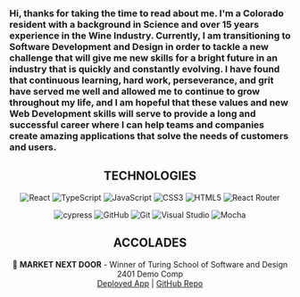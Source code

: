 ### Hi, thanks for taking the time to read about me. I'm a Colorado resident with a background in Science and over 15 years experience in the Wine Industry. Currently, I am transitioning to Software Development and Design in order to tackle a new challenge that will give me new skills for a bright future in an industry that is quickly and constantly evolving. I have found that continuous learning, hard work, perseverance, and grit have served me well and allowed me to continue to grow throughout my life, and I am hopeful that these values and new Web Development skills will serve to provide a long and successful career where I can help teams and companies create amazing applications that solve the needs of customers and users.



<!--
**ganuza/ganuza** is a ✨ _special_ ✨ repository because its `README.md` (this file) appears on your GitHub profile.

Here are some ideas to get you started:

- 🔭 I’m currently working on ...
- 🌱 I’m currently learning ...
- 👯 I’m looking to collaborate on ...
- 🤔 I’m looking for help with ...
- 💬 Ask me about ...
- 📫 How to reach me: ...
- 😄 Pronouns: ...
- ⚡ Fun fact: ...
-->

<div align='center'>
  
## TECHNOLOGIES
</div>
<div align='center'>
  
![React](https://img.shields.io/badge/react-%2320232a.svg?style=for-the-badge&logo=react&logoColor=%2361DAFB)
![TypeScript](https://img.shields.io/badge/typescript-%23007ACC.svg?style=for-the-badge&logo=typescript&logoColor=white)
![JavaScript](https://img.shields.io/badge/javascript-%23323330.svg?style=for-the-badge&logo=javascript&logoColor=%23F7DF1E)
![CSS3](https://img.shields.io/badge/css3-%231572B6.svg?style=for-the-badge&logo=css3&logoColor=white)
![HTML5](https://img.shields.io/badge/html5-%23E34F26.svg?style=for-the-badge&logo=html5&logoColor=white)
![React Router](https://img.shields.io/badge/React_Router-CA4245?style=for-the-badge&logo=react-router&logoColor=white)

![cypress](https://img.shields.io/badge/-cypress-%23E5E5E5?style=for-the-badge&logo=cypress&logoColor=058a5e)
![GitHub](https://img.shields.io/badge/github-%23121011.svg?style=for-the-badge&logo=github&logoColor=white)
![Git](https://img.shields.io/badge/git-%23F05033.svg?style=for-the-badge&logo=git&logoColor=white)
![Visual Studio](https://img.shields.io/badge/Visual%20Studio-5C2D91.svg?style=for-the-badge&logo=visual-studio&logoColor=white)
![Mocha](https://img.shields.io/badge/-mocha-%238D6748?style=for-the-badge&logo=mocha&logoColor=white)

</div>

<div align='center'>
  
## ACCOLADES
</div>
<div align='center'>
🥇 <strong>MARKET NEXT DOOR</strong> - Winner of Turing School of Software and Design 2401 Demo Comp
  <br>
  <a href=https://market-next-door-fe-f6728ad38b62.herokuapp.com/>Deployed App</a> | <a href=https://github.com/Market-Next-Door/ui-market-next-door>GitHub Repo</a>
</div>
